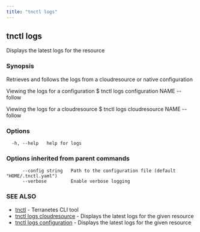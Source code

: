 ```yaml
---
title: "tnctl logs"
---
```

## tnctl logs

Displays the latest logs for the resource

### Synopsis


Retrieves and follows the logs from a cloudresource or native configuration

Viewing the logs for a configuration
$ tnctl logs configuration NAME --follow

Viewing the logs for a cloudresource
$ tnctl logs cloudresource NAME --follow


### Options

```
  -h, --help   help for logs
```

### Options inherited from parent commands

```
      --config string   Path to the configuration file (default "HOME/.tnctl.yaml")
      --verbose         Enable verbose logging
```

### SEE ALSO

* [tnctl](../tnctl)	 - Terranetes CLI tool
* [tnctl logs cloudresource](../tnctl_logs_cloudresource)	 - Displays the latest logs for the given resource
* [tnctl logs configuration](../tnctl_logs_configuration)	 - Displays the latest logs for the given resource

